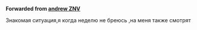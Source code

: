 **Forwarded from [andrew ZNV](https://t.me/ZNV_on_the_rec)**

Знакомая ситуация,я когда неделю не бреюсь ,на меня также смотрят